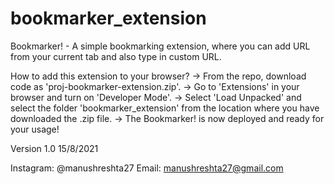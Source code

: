 # bookmarker_extension
Bookmarker! - A simple bookmarking extension, where you can add URL from your current tab and also type in custom URL.

How to add this extension to your browser?
-> From the repo, download code as 'proj-bookmarker-extension.zip'.
-> Go to 'Extensions' in your browser and turn on 'Developer Mode'.
-> Select 'Load Unpacked' and select the folder 'bookmarker_extension' from the location where you have downloaded the .zip file.
-> The Bookmarker! is now deployed and ready for your usage!

Version 1.0
15/8/2021

Instagram: @manushreshta27
Email: manushreshta27@gmail.com
 
